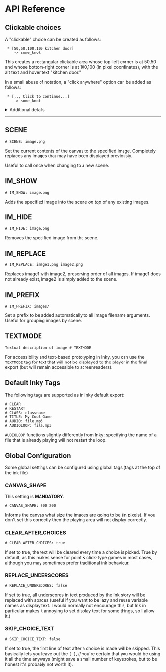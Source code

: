 # API Reference 

## Clickable choices

A "clickable" choice can be created as follows:

```
 * [50,50,100,100 kitchen door]
    -> some_knot
```

This creates a rectangular clickable area whose top-left corner is at 50,50 and whose bottom-right corner is at 100,100 (in pixel coordinates), with the alt text and hover text "kitchen door."

In a small abuse of notation, a "click anywhere" option can be added as follows:
```
 * [,,, Click to continue...]
    -> some_knot
```

<details>
<summary>Additional details</summary>
<p>The alt/hover text is optional, but you really should include it (for code readability and for screenreader accessibility).</p>

<p>There should be <strong>no spaces</strong> between coordinates, and at least one space before the hover text.  </p>

<p>The origin (0,0) corresponds to the top left of the image, and the <em>y</em> axis increases in the downwards direction.  This should match with how pixel coordinates are displayed in most image editing software.</p>

<p>When two clickable areas overlap, the one that was added *first* takes precedence.</p>
</details>

----------


## SCENE
```
# SCENE: image.png
```
Set the current contents of the canvas to the specified image.  Completely replaces any images that may have been displayed previously.

Useful to call once when changing to a new scene.

## IM\_SHOW

```
# IM_SHOW: image.png
```
Adds the specified image into the scene *on top* of any existing images.

## IM\_HIDE

```
# IM_HIDE: image.png
```
Removes the specified image from the scene.

## IM\_REPLACE

```
# IM_REPLACE: image1.png image2.png
```
Replaces image1 with image2, preserving order of all images.
If image1 does not already exist, image2 is simply added to the scene.

## IM\_PREFIX

```
# IM_PREFIX: images/
```
Set a prefix to be added automatically to all image filename arguments.
Useful for grouping images by scene.

## TEXTMODE
```
Textual description of image # TEXTMODE
```
For accessibility and text-based prototyping in Inky, you can use the `TEXTMODE` tag for text that will not be displayed to the player in the final export (but will remain accessible to screenreaders).

## Default Inky Tags

The following tags are supported as in Inky default export:

```
# CLEAR
# RESTART
# CLASS: classname
# TITLE: My Cool Game
# AUDIO: file.mp3
# AUDIOLOOP: file.mp3
```

`AUDIOLOOP` functions slightly differently from Inky: specifying the name of a file that is already playing will not restart the loop.



## Global Configuration 

Some global settings can be configured using global tags (tags at the top of the ink file)

### CANVAS\_SHAPE
This setting is **MANDATORY**.

```
# CANVAS_SHAPE: 200 200
```
Informs the canvas what size the images are going to be (in pixels).  If you don't set this correctly then the playing area will not display correctly.

### CLEAR\_AFTER\_CHOICES
```
# CLEAR_AFTER_CHOICES: true
```
If set to true, the text will be cleared every time a choice is picked. True by default, as this makes sense for point & click-type games in most cases, although you may sometimes prefer traditional ink behaviour.

### REPLACE\_UNDERSCORES
```
# REPLACE_UNDERSCORES: false
```
If set to true, all underscores in text produced by the Ink story will be replaced with spaces (useful if you want to be lazy and reuse variable names as display text.  I would normally not encourage this, but Ink in particular makes it annoying to set display text for some things, so I allow it.)

### SKIP\_CHOICE\_TEXT
```
# SKIP_CHOICE_TEXT: false
```
If set to true, the first line of text after a choice is made will be skipped.  This basically lets you leave out the `[ ]`, *if* you're certain that you would be using it all the time anyways (might save a small number of keystrokes, but to be honest it's probably not worth it).

